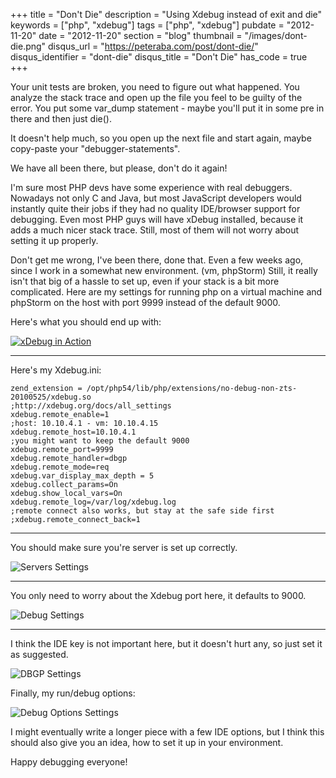 +++
title = "Don't Die"
description = "Using Xdebug instead of exit and die"
keywords = ["php", "xdebug"]
tags = ["php", "xdebug"]
pubdate = "2012-11-20"
date = "2012-11-20"
section = "blog"
thumbnail = "/images/dont-die.png"
disqus_url = "https://peteraba.com/post/dont-die/"
disqus_identifier = "dont-die"
disqus_title = "Don't Die"
has_code = true
+++

Your unit tests are broken, you need to figure out what happened. You analyze the stack trace and open up the file you feel to be guilty of the error. You put some var_dump statement - maybe you'll put it in some pre in there and then just die().

It doesn't help much, so you open up the next file and start again, maybe copy-paste your "debugger-statements".

We have all been there, but please, don't do it again!

I'm sure most PHP devs have some experience with real debuggers. Nowadays not only C and Java, but most JavaScript developers would instantly quite their jobs if they had no quality IDE/browser support for debugging. Even most PHP guys will have xDebug installed, because it adds a much nicer stack trace. Still, most of them will not worry about setting it up properly.

Don't get me wrong, I've been there, done that. Even a few weeks ago, since I work in a somewhat new environment. (vm, phpStorm) Still, it really isn't that big of a hassle to set up, even if your stack is a bit more complicated. Here are my settings for running php on a virtual machine and phpStorm on the host with port 9999 instead of the default 9000.

Here's what you should end up with:

[![xDebug in Action](/media/dont-die/xdebug-phpstorm.png)](/media/dont-die/xdebug-phpstorm.png)

- - -

Here's my Xdebug.ini:
<pre><code class="ini">zend_extension = /opt/php54/lib/php/extensions/no-debug-non-zts-20100525/xdebug.so
;http://xdebug.org/docs/all_settings
xdebug.remote_enable=1
;host: 10.10.4.1 - vm: 10.10.4.15
xdebug.remote_host=10.10.4.1
;you might want to keep the default 9000
xdebug.remote_port=9999
xdebug.remote_handler=dbgp
xdebug.remote_mode=req
xdebug.var_display_max_depth = 5
xdebug.collect_params=On
xdebug.show_local_vars=On
xdebug.remote_log=/var/log/xdebug.log
;remote connect also works, but stay at the safe side first
;xdebug.remote_connect_back=1</code></pre>

- - -

You should make sure you're server is set up correctly.

![Servers Settings](/media/dont-die/xdebug-phpstorm-servers.png)

- - -

You only need to worry about the Xdebug port here, it defaults to 9000.

![Debug Settings](/media/dont-die/xdebug-phpstorm-debug.png)

- - -

I think the IDE key is not important here, but it doesn't hurt any, so just set it as suggested.

 

![DBGP Settings](/media/dont-die/xdebug-phpstorm-dbgp.png)
 
 

Finally, my run/debug options:

 

![Debug Options Settings](/media/dont-die/xdebug-phpstorm-run-debug-options.png)


I might eventually write a longer piece with a few IDE options, but I think this should also give you an idea, how to set it up in your environment.

Happy debugging everyone!
